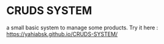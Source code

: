 # CRUDS SYSTEM 
a small basic system to manage some products.
Try it here : https://yahiabsk.github.io/CRUDS-SYSTEM/

